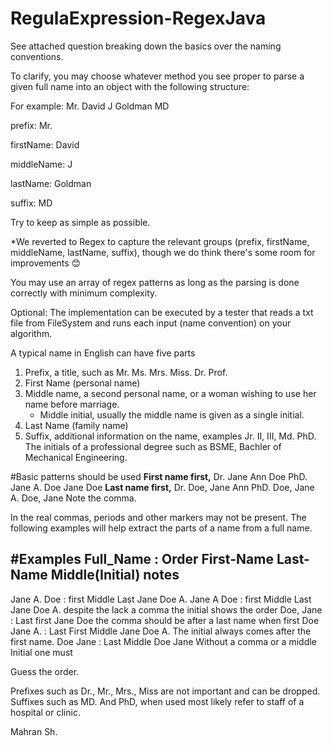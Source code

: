 # RegulaExpression-RegexJava

See attached question breaking down the basics over the naming conventions.
 

To clarify, you may choose whatever method you see proper to parse a given full name into an object with the following structure:

 

For example: Mr. David J Goldman MD

prefix: Mr.

firstName: David

middleName:    J         

lastName: Goldman

suffix: MD

 

Try to keep as simple as possible.

*We reverted to Regex to capture the relevant groups (prefix, firstName, middleName, lastName, suffix), though we do think there's some room for improvements 😊

You may use an array of regex patterns as long as the parsing is done correctly with minimum complexity.

 

Optional: The implementation can be executed by a tester that reads a txt file from FileSystem and runs each input (name convention) on your algorithm.

 




A typical name in English can have five parts
1. Prefix, a title, such as Mr. Ms. Mrs. Miss. Dr. Prof.
2. First Name (personal name)
3. Middle name, a second personal name, or a woman wishing to use her name before marriage.
   - Middle initial, usually the middle name is given as a single initial.
4. Last Name (family name)
5. Suffix, additional information on the name, examples Jr. II, III, Md. PhD. The initials of a professional degree such as BSME, Bachler of Mechanical Engineering.

#Basic patterns should be used
**First name first,**
Dr. Jane Ann Doe PhD.
Jane A. Doe
Jane Doe
**Last name first,**
Dr. Doe, Jane Ann PhD.
Doe, Jane A.
Doe, Jane
Note the comma.

In the real commas, periods and other markers may not be present. 
The following examples will help extract the parts of a name from a full name.

#Examples
Full_Name    :       Order          First-Name    Last-Name    Middle(Initial)                    notes
-----------------------------------------------------------------------------------------------------------------------------------
Jane A. Doe  :  first Middle Last   Jane          Doe           A.
Jane A Doe   :  first Middle Last   Jane          Doe           A.              despite the lack a comma the initial shows the order
Doe, Jane    :  Last first          Jane          Doe                           the comma should be after a last name when first
Doe Jane A.  :  Last First Middle   Jane          Doe           A.              The initial always comes after the first name.
Doe Jane     :  Last Middle         Doe           Jane                          Without a comma or a middle Initial one must

Guess the order.

Prefixes such as Dr., Mr., Mrs., Miss are not important and can be dropped.
Suffixes such as MD. And PhD, when used most likely refer to staff of a hospital or clinic.

Mahran Sh.

